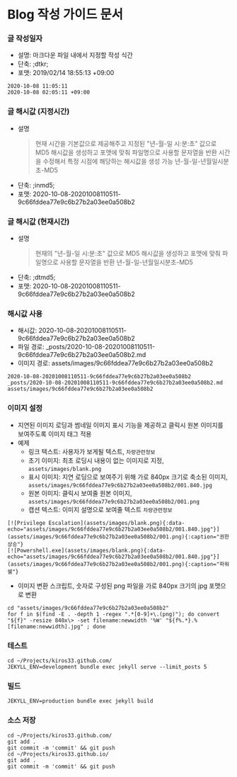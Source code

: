 # Blog 작성 가이드 문서

### 글 작성일자
* 설명: 마크다운 파일 내에서 지정할 작성 식간
* 단축: ;dtkr;
* 포맷: 2019/02/14 18:55:13 +09:00
```
2020-10-08 11:05:11
2020-10-08 02:05:11 +09:00
```

### 글 해시값 (지정시간)
* 설명
    > 현재 시간을 기본값으로 제공해주고 지정된 "년-월-일 시:분:초" 값으로 MD5 해시값을 생성하고 포맷에 맞춰 파일명으로 사용할 문자열을 반환
    > 시간을 수정해서 특정 시점에 해당하는 해시값을 생성 가능
    > 년-월-일-년월일시분초-MD5
* 단축: ;inmd5;
* 포맷: 2020-10-08-20201008110511-9c66fddea77e9c6b27b2a03ee0a508b2

### 글 해시값 (현재시간)
* 설명
    > 현재의 "년-월-일 시:분:초" 값으로 MD5 해시값을 생성하고 포맷에 맞춰 파일명으로 사용할 문자열을 반환
    > 년-월-일-년월일시분초-MD5
* 단축: ;dtmd5;
* 포맷: 2020-10-08-20201008110511-9c66fddea77e9c6b27b2a03ee0a508b2

### 해시값 사용
* 해시값: 2020-10-08-20201008110511-9c66fddea77e9c6b27b2a03ee0a508b2
* 파일 경로: _posts/2020-10-08-20201008110511-9c66fddea77e9c6b27b2a03ee0a508b2.md
* 이미지 경로: assets/images/9c66fddea77e9c6b27b2a03ee0a508b2
```
2020-10-08-20201008110511-9c66fddea77e9c6b27b2a03ee0a508b2
_posts/2020-10-08-20201008110511-9c66fddea77e9c6b27b2a03ee0a508b2.md
assets/images/9c66fddea77e9c6b27b2a03ee0a508b2
```

### 이미지 설정
* 지연된 이미지 로딩과 썸네일 이미지 표시 기능을 제공하고 클릭시 원본 이미지를 보여주도록 이미지 태그 적용
* 예제
    - 링크 텍스트: 사용자가 보게될 텍스트, `차량관련정보`
    - 초기 이미지: 최초 로딩시 내용이 없는 이미지로 지정, `assets/images/blank.png`
    - 표시 이미지: 지연 로딩으로 보여주기 위해 가로 840px 크기로 축소된 이미지, `assets/images/9c66fddea77e9c6b27b2a03ee0a508b2/001.840.jpg`
    - 원본 이미지: 클릭시 보여줄 원본 이미지, `assets/images/9c66fddea77e9c6b27b2a03ee0a508b2/001.png`
    - 캡션 텍스트: 이미지 설명으로 보여줄 텍스트 `차량관련정보`
```
[![Privilege Escalation](assets/images/blank.png){:data-echo="assets/images/9c66fddea77e9c6b27b2a03ee0a508b2/001.840.jpg"}](assets/images/9c66fddea77e9c6b27b2a03ee0a508b2/001.png){:caption="권한 상승"}
[![Powershell.exe](assets/images/blank.png){:data-echo="assets/images/9c66fddea77e9c6b27b2a03ee0a508b2/001.840.jpg"}](assets/images/9c66fddea77e9c6b27b2a03ee0a508b2/001.png){:caption="파워쉘"}
``` 
* 이미지 변환 스크립트, 숫자로 구성된 png 파일을 가로 840px 크기의 jpg 포맷으로 변환
```
cd "assets/images/9c66fddea77e9c6b27b2a03ee0a508b2"
for f in $(find -E . -depth 1 -regex ".*[0-9]+\.(png)"); do convert "${f}" -resize 840x\> -set filename:newwidth '%W' "${f%.*}.%[filename:newwidth].jpg" ; done
```

### 테스트
```
cd ~/Projects/kiros33.github.com/
JEKYLL_ENV=development bundle exec jekyll serve --limit_posts 5
```

### 빌드
```
JEKYLL_ENV=production bundle exec jekyll build
```

### 소스 저장
 ```
cd ~/Projects/kiros33.github.com/
git add .
git commit -m 'commit' && git push
cd ~/Projects/kiros33.github.io/
git add .
git commit -m 'commit' && git push
```